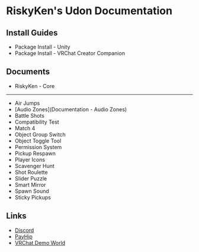 # RiskyKen's Udon Documentation

## Install Guides

- Package Install - Unity
- Package Install - VRChat Creator Companion

## Documents

- RiskyKen - Core

* * *

- Air Jumps
- [Audio Zones](Documentation - Audio Zones)
- Battle Shots
- Compatibility Test
- Match 4
- Object Group Switch
- Object Toggle Tool
- Permission System
- Pickup Respawn
- Player Icons
- Scavenger Hunt
- Shot Roulette 
- Slider Puzzle
- Smart Mirror
- Spawn Sound
- Sticky Pickups

## Links

- [Discord](https://discord.gg/tDgEmFZp5z)
- [PayHip](https://payhip.com/RiskyKen)
- [VRChat Demo World](https://vrchat.com/home/world/wrld_c220f9c7-f451-403b-bfae-89165c0eca5d)